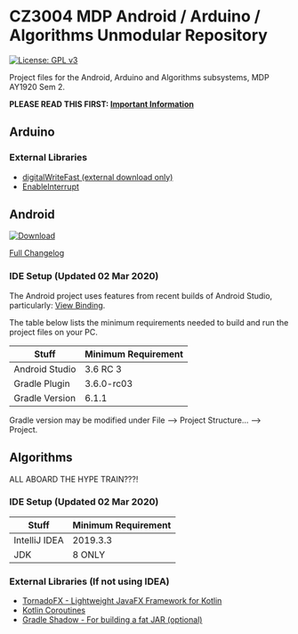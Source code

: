 # CZ3004 MDP Android / Arduino / Algorithms Unmodular Repository
[![License: GPL v3](https://img.shields.io/badge/License-GPLv3-blue.svg)](https://github.com/101011101001010/MDP/blob/master/LICENSE)

Project files for the Android, Arduino and Algorithms subsystems, MDP AY1920 Sem 2. 

**PLEASE READ THIS FIRST: [Important Information](https://github.com/101011101001010/MDP/wiki#important-information)**


## Arduino
### External Libraries
* [digitalWriteFast (external download only)](https://code.google.com/archive/p/digitalwritefast/downloads)
* [EnableInterrupt](https://github.com/GreyGnome/EnableInterrupt)


## Android
[![Download](https://img.shields.io/badge/APK%20Download-1.2.0-blue)](https://github.com/101011101001010/MDP/releases/tag/1.2.0)

[Full Changelog](https://github.com/101011101001010/MDP/wiki/Android-Changelog)

### IDE Setup (Updated 02 Mar 2020)
The Android project uses features from recent builds of Android Studio, particularly: [View Binding](https://developer.android.com/topic/libraries/view-binding).

The table below lists the minimum requirements needed to build and run the project files on your PC.

| Stuff          | Minimum Requirement |	
| -------------- | ------------------- |     
| Android Studio | 3.6 RC 3            |
| Gradle Plugin  | 3.6.0-rc03          | 
| Gradle Version | 6.1.1               | 

Gradle version may be modified under File --> Project Structure... --> Project.


## Algorithms
ALL ABOARD THE HYPE TRAIN???!

### IDE Setup (Updated 02 Mar 2020)
| Stuff          | Minimum Requirement |	
| -------------- | ------------------- |     
| IntelliJ IDEA  | 2019.3.3            |  
| JDK            | 8 ONLY              |

### External Libraries (If not using IDEA)
* [TornadoFX - Lightweight JavaFX Framework for Kotlin](https://github.com/edvin/tornadofx)
* [Kotlin Coroutines](https://github.com/Kotlin/kotlinx.coroutines)
* [Gradle Shadow - For building a fat JAR (optional)](https://github.com/johnrengelman/shadow)
